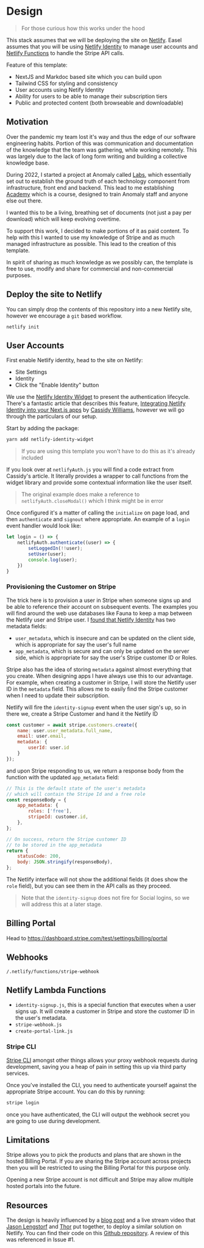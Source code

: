 # Design
> For those curious how this works under the hood

This stack assumes that we will be deploying the site on [Netlify](https://netlify.com). Easel assumes that you will be using [Netlify Identity](https://docs.netlify.com/visitor-access/identity/) to manage user accounts and [Netlify Functions](https://docs.netlify.com/functions/overview/) to handle the Stripe API calls.

Feature of this template:
- NextJS and Markdoc based site which you can build upon
- Tailwind CSS for styling and consistency
- User accounts using Netify Identity
- Ability for users to be able to manage their subscription tiers
- Public and protected content (both browseable and downloadable)

## Motivation

Over the pandemic my team lost it's way and thus the edge of our software engineering habits. Portion of this was communication and documentation of the knowledge that the team was gathering, while working remotely. This was largely due to the lack of long form writing and building a collective knowledge base.

During 2022, I started a project at Anomaly called [Labs](https://github.com/anomlay/labs), which essentially set out to establish the ground truth of each technology component from infrastructure, front end and backend. This lead to me establishing [Academy](https://anomaly.academy) which is a course, designed to train Anomaly staff and anyone else out there.

I wanted this to be a living, breathing set of documents (not just a pay per download) which will keep evolving overtime.

To support this work, I decided to make portions of it as paid content. To help with this I wanted to use my knowledge of Stripe and as much managed infrastructure as possible. This lead to the creation of this template.

In spirit of sharing as much knowledge as we possibly can, the template is free to use, modify and share for commercial and non-commercial purposes.


## Deploy the site to Netlify

You can simply drop the contents of this repository into a new Netlify site, however we encourage a `git` based workflow.

`netlify init`

## User Accounts

First enable Netlify identity, head to the site on Netlify:
- Site Settings
- Identity
- Click the "Enable Identity" button

We use the [Netlify Identity Widget](https://github.com/netlify/netlify-identity-widget) to present the authentication lifecycle. There's a fantastic article that describes this feature, [Integrating Netlify Identity into your Next.js apps](https://www.netlify.com/blog/2020/07/15/integrating-netlify-identity-into-your-next.js-apps/) by [Cassidy Williams](https://twitter.com/cassidoo), however we will go through the particulars of our setup.

Start by adding the package:
```sh
yarn add netlify-identity-widget
```
> If you are using this template you won't have to do this as it's already included

If you look over at `netlifyAuth.js` you will find a code extract from Cassidy's article. It literally provides a wrapper to call functions from the widget library and provide some contextual information like the user itself.

> The original example does make a reference to `netlifyAuth.closeModal()` which I think might be in error

Once configured it's a matter of calling the `initialize` on page load, and then `authenticate` and `signout` where appropriate. An example of a `login` event handler would look like:

```js
let login = () => {
    netlifyAuth.authenticate((user) => {
        setLoggedIn(!!user);
        setUser(user);
        console.log(user);
    })
}
```
### Provisioning the Customer on Stripe

The trick here is to provision a user in Stripe when someone signs up and be able to reference their account on subsequent events. The examples you will find around the web use databases like Fauna to keep a map between the Netlify user and Stripe user. I [found that Netlify Identity](https://github.com/netlify/identity-update-user-data) has two metadata fields:

- `user_metadata`, which is insecure and can be updated on the client side, which is appropriate for say the user's full name
- `app_metadata`, which is secure and can only be updated on the server side, which is appropriate for say the user's Stripe customer ID or Roles.

Stripe also has the idea of storing `metadata` against almost everything that you create. When designing apps I have always use this to our advantage. For example, when creating a customer in Stripe, I will store the Netlify user ID in the `metadata` field. This allows me to easily find the Stripe customer when I need to update their subscription.

Netlify will fire the `identity-signup` event when the user sign's up, so in there we, create a Stripe Customer and hand it the Netlify ID

```js
const customer = await stripe.customers.create({ 
    name: user.user_metadata.full_name,
    email: user.email,
    metadata: {
        userId: user.id
    }
});
```

and upon Stripe responding to us, we return a response body from the function with the updated `app_metadata` field:

```js
// This is the default state of the user's metadata
// which will contain the Stripe Id and a free role
const responseBody = {
    app_metadata: {
        roles: ['free'],
        stripeId: customer.id,
    },
};

// On success, return the Stripe customer ID
// to be stored in the app_metadata
return {
    statusCode: 200,
    body: JSON.stringify(responseBody),
};
```

The Netlify interface will not show the additional fields (it does show the `role` field), but you can see them in the API calls as they proceed.

> Note that the `identity-signup` does not fire for Social logins, so we will address this at a later stage.

## Billing Portal

Head to https://dashboard.stripe.com/test/settings/billing/portal

## Webhooks

`/.netlify/functions/stripe-webhook`


## Netlify Lambda Functions

- `identity-signup.js`, this is a special function that executes when a user signs up. It will create a customer in Stripe and store the customer ID in the user's metadata.
- `stripe-webhook.js`
- `create-portal-link.js`

### Stripe CLI

[Stripe CLI](https://stripe.com/docs/stripe-cli) amongst other things allows your proxy webhook requests during development, saving you a heap of pain in setting this up via third party services.

Once you've installed the CLI, you need to authenticate yourself against the appropriate Stripe account. You can do this by running:

```sh
stripe login
```

once you have authenticated, the CLI will output the webhook secret you are going to use during development.



## Limitations

Stripe allows you to pick the products and plans that are shown in the hosted Billing Portal. If you are sharing the Stripe account across projects then you will be restricted to using the Billing Portal for this purpose only.

Opening a new Stripe account is not difficult and Stripe may allow multiple hosted portals into the future.

## Resources

The design is heavily influenced by a [blog post](https://www.netlify.com/blog/2020/07/13/manage-subscriptions-and-protect-content-with-stripe/#display-content-based-on-user-roles) and a live stream video that [Jason Lengstorf](https://www.learnwithjason.dev/) and [Thor](https://thorweb.dev) put together, to deploy a similar solution on Netlify. You can find their code on this [Github repository](https://github.com/stripe-samples/netlify-stripe-subscriptions). A review of this was referenced in Issue #1.

